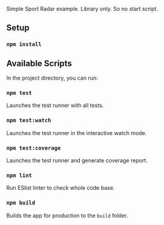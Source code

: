 Simple Sport Radar example. Library only. So no start script.

## Setup

### `npm install`

## Available Scripts

In the project directory, you can run:

### `npm test`

Launches the test runner with all tests.<br />

### `npm test:watch`

Launches the test runner in the interactive watch mode.<br />

### `npm test:coverage`

Launches the test runner and generate coverage report.<br />

### `npm lint`

Run ESlist linter to check whole code base.<br />

### `npm build`

Builds the app for production to the `build` folder.<br />
